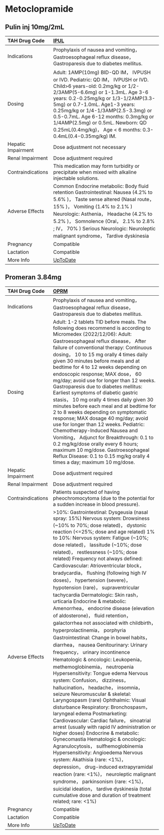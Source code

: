 # Metoclopramide

## Pulin inj 10mg/2mL

| TAH Drug Code      | [IPUL](https://www.tahsda.org.tw/drugs/hissearch.php?drug_code=IPUL)                                                                                                                                                                                                                                                                                                                                            |
|:-------------------|:----------------------------------------------------------------------------------------------------------------------------------------------------------------------------------------------------------------------------------------------------------------------------------------------------------------------------------------------------------------------------------------------------------------|
| Indications        | Prophylaxis of nausea and vomiting， Gastroesophageal reflux disease， Gastroparesis due to diabetes mellitus.                                                                                                                                                                                                                                                                                                  |
| Dosing             | Adult: 1AMP(10mg) BID-QD IM， IVPUSH or IVD. Pediatric: QD IM， IVPUSH or IVD. Child>6 years-old: 0.2mg/kg or 1/2-2/3AMP(5-6.6mg) or 1-1.3mL. Age 3-6 years: 0.2-0.25mg/kg or 1/3-1/2AMP(3.3-5mg) or 0.7-1.0mL. Age1-3 years: 0.25mg/kg or 1/4-1/3AMP(2.5-3.3mg) or 0.5-0.7mL. Age 6-12 months: 0.3mg/kg or 1/4AMP(2.5mg) or 0.5mL. Newborn: QD 0.25mL(0.4mg/kg)， Age < 6 months: 0.3-0.4mL(0.4-0.35mg/kg) IM. |
| Hepatic Impairment | Dose adjustment not necessary                                                                                                                                                                                                                                                                                                                                                                                   |
| Renal Impairment   | Dose adjustment required                                                                                                                                                                                                                                                                                                                                                                                        |
| Contraindications  | This medication may form turbidity or precipitate when mixed with alkaline injectable solutions.                                                                                                                                                                                                                                                                                                                |
| Adverse Effects    | Common Endocrine metabolic: Body fluid retention Gastrointestinal: Nausea (4.2% to 5.6% )， Taste sense altered (Nasal route， 15% )， Vomiting (1.4% to 2.1% ) Neurologic: Asthenia， Headache (4.2% to 5.2% )， Somnolence (Oral， 2.1% to 2.8% ; IV， 70% ) Serious Neurologic: Neuroleptic malignant syndrome， Tardive dyskinesia                                                                          |
| Pregnancy          | Compatible                                                                                                                                                                                                                                                                                                                                                                                                      |
| Lactation          | Compatible                                                                                                                                                                                                                                                                                                                                                                                                      |
| More Info          | [UpToDate](https://www.uptodate.com/contents/metoclopramide-drug-information)                                                                                                                                                                                                                                                                                                                                   |

## Promeran 3.84mg

| TAH Drug Code      | [OPRM](https://www.tahsda.org.tw/drugs/hissearch.php?drug_code=OPRM)                                                                                                                                                                                                                                                                                                                                                                                                                                                                                                                                                                                                                                                                                                                                                                                                                                                                                                                                                                                                                                                                                                                                                                                                                                                                                                                                                                                                                                                                                                                                                                                                                                   |
|:-------------------|:-------------------------------------------------------------------------------------------------------------------------------------------------------------------------------------------------------------------------------------------------------------------------------------------------------------------------------------------------------------------------------------------------------------------------------------------------------------------------------------------------------------------------------------------------------------------------------------------------------------------------------------------------------------------------------------------------------------------------------------------------------------------------------------------------------------------------------------------------------------------------------------------------------------------------------------------------------------------------------------------------------------------------------------------------------------------------------------------------------------------------------------------------------------------------------------------------------------------------------------------------------------------------------------------------------------------------------------------------------------------------------------------------------------------------------------------------------------------------------------------------------------------------------------------------------------------------------------------------------------------------------------------------------------------------------------------------------|
| Indications        | Prophylaxis of nausea and vomiting， Gastroesophageal reflux disease， Gastroparesis due to diabetes mellitus.                                                                                                                                                                                                                                                                                                                                                                                                                                                                                                                                                                                                                                                                                                                                                                                                                                                                                                                                                                                                                                                                                                                                                                                                                                                                                                                                                                                                                                                                                                                                                                                         |
| Dosing             | Adult: 1-2 tablets TID before meals. The following does recommend is according to Micromedex (2022/12/06): Adult: Gastroesophageal reflux disease， After failure of conventional therapy: Continuous dosing， 10 to 15 mg orally 4 times daily given 30 minutes before meals and at bedtime for 4 to 12 weeks depending on endoscopic response; MAX dose， 60 mg/day; avoid use for longer than 12 weeks. Gastroparesis due to diabetes mellitus: Earliest symptoms of diabetic gastric stasis， 10 mg orally 4 times daily given 30 minutes before each meal and at bedtime for 2 to 8 weeks depending on symptomatic response; MAX dosage 40 mg/day; avoid use for longer than 12 weeks. Pediatric: Chemotherapy-Induced Nausea and Vomiting， Adjunct for Breakthrough: 0.1 to 0.2 mg/kg/dose orally every 6 hours; maximum 10 mg/dose. Gastroesophageal Reflux Disease: 0.1 to 0.15 mg/kg orally 4 times a day; maximum 10 mg/dose.                                                                                                                                                                                                                                                                                                                                                                                                                                                                                                                                                                                                                                                                                                                                                               |
| Hepatic Impairment | Dose adjustment required                                                                                                                                                                                                                                                                                                                                                                                                                                                                                                                                                                                                                                                                                                                                                                                                                                                                                                                                                                                                                                                                                                                                                                                                                                                                                                                                                                                                                                                                                                                                                                                                                                                                               |
| Renal Impairment   | Dose adjustment required                                                                                                                                                                                                                                                                                                                                                                                                                                                                                                                                                                                                                                                                                                                                                                                                                                                                                                                                                                                                                                                                                                                                                                                                                                                                                                                                                                                                                                                                                                                                                                                                                                                                               |
| Contraindications  | Patients suspected of having pheochromocytoma (due to the potential for a sudden increase in blood pressure).                                                                                                                                                                                                                                                                                                                                                                                                                                                                                                                                                                                                                                                                                                                                                                                                                                                                                                                                                                                                                                                                                                                                                                                                                                                                                                                                                                                                                                                                                                                                                                                          |
| Adverse Effects    | >10%: Gastrointestinal: Dysgeusia (nasal spray: 15%) Nervous system: Drowsiness (~10% to 70%; dose related)， dystonic reaction (<=25%; dose and age related) 1% to 10%: Nervous system: Fatigue (~10%; dose related)， lassitude (~10%; dose related)， restlessness (~10%; dose related) Frequency not always defined: Cardiovascular: Atrioventricular block， bradycardia， flushing (following high IV doses)， hypertension (severe)， hypotension (rare)， supraventricular tachycardia Dermatologic: Skin rash， urticaria Endocrine & metabolic: Amenorrhea， endocrine disease (elevation of aldosterone)， fluid retention， galactorrhea not associated with childbirth， hyperprolactinemia， porphyria Gastrointestinal: Change in bowel habits， diarrhea， nausea Genitourinary: Urinary frequency， urinary incontinence Hematologic & oncologic: Leukopenia， methemoglobinemia， neutropenia Hypersensitivity: Tongue edema Nervous system: Confusion， dizziness， hallucination， headache， insomnia， seizure Neuromuscular & skeletal: Laryngospasm (rare) Ophthalmic: Visual disturbance Respiratory: Bronchospasm， laryngeal edema Postmarketing: Cardiovascular: Cardiac failure， sinoatrial arrest (usually with rapid IV administration or higher doses) Endocrine & metabolic: Gynecomastia Hematologic & oncologic: Agranulocytosis， sulfhemoglobinemia Hypersensitivity: Angioedema Nervous system: Akathisia (rare: <1%)， depression， drug-induced extrapyramidal reaction (rare: <1%)， neuroleptic malignant syndrome， parkinsonism (rare: <1%)， suicidal ideation， tardive dyskinesia (total cumulative dose and duration of treatment related; rare: <1%) |
| Pregnancy          | Compatible                                                                                                                                                                                                                                                                                                                                                                                                                                                                                                                                                                                                                                                                                                                                                                                                                                                                                                                                                                                                                                                                                                                                                                                                                                                                                                                                                                                                                                                                                                                                                                                                                                                                                             |
| Lactation          | Compatible                                                                                                                                                                                                                                                                                                                                                                                                                                                                                                                                                                                                                                                                                                                                                                                                                                                                                                                                                                                                                                                                                                                                                                                                                                                                                                                                                                                                                                                                                                                                                                                                                                                                                             |
| More Info          | [UpToDate](https://www.uptodate.com/contents/metoclopramide-drug-information)                                                                                                                                                                                                                                                                                                                                                                                                                                                                                                                                                                                                                                                                                                                                                                                                                                                                                                                                                                                                                                                                                                                                                                                                                                                                                                                                                                                                                                                                                                                                                                                                                          |

